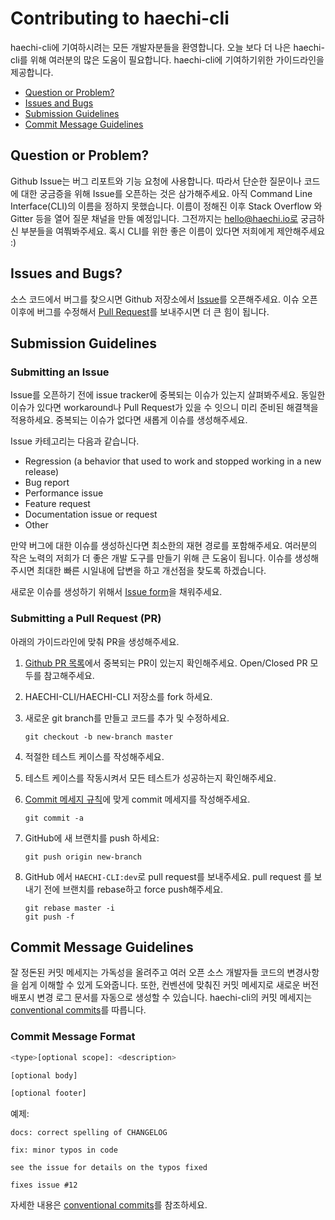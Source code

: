 

# Contributing to haechi-cli

 haechi-cli에 기여하시려는 모든 개발자분들을 환영합니다. 오늘 보다 더 나은 haechi-cli를 위해 여러분의 많은 도움이 필요합니다. haechi-cli에 기여하기위한 가이드라인을 제공합니다.
 - [Question or Problem?](#question)
 - [Issues and Bugs](#issue)
 - [Submission Guidelines](#submit)
 - [Commit Message Guidelines](#commit)

## <a name="question"></a>Question or Problem?

Github Issue는 버그 리포트와 기능 요청에 사용합니다. 따라서 단순한 질문이나 코드에 대한 궁금증을 위해 Issue를 오픈하는 것은 삼가해주세요. 아직 Command Line Interface(CLI)의 이름을 정하지 못했습니다. 이름이 정해진 이후 Stack Overflow 와 Gitter 등을 열어 질문 채널을 만들 예정입니다. 그전까지는 hello@haechi.io로 궁금하신 부분들을 여쭤봐주세요.
혹시 CLI를 위한 좋은 이름이 있다면 저희에게 제안해주세요 :) 

## <a name="issue"></a> Issues and Bugs?

 소스 코드에서 버그를 찾으시면 Github 저장소에서 [Issue](#submit-issue)를 오픈해주세요. 이슈 오픈 이후에 버그를 수정해서 [Pull Request](#submit-pr)를 보내주시면 더 큰 힘이 됩니다.

## <a name="submit"></a> Submission Guidelines

### <a name="submit-issue"></a> Submitting an Issue

Issue를 오픈하기 전에 issue tracker에 중복되는 이슈가 있는지 살펴봐주세요. 동일한 이슈가 있다면 workaround나 Pull Request가 있을 수 잇으니 미리 준비된 해결책을 적용하세요. 중복되는 이슈가 없다면 새롭게 이슈를 생성해주세요.

Issue 카테고리는 다음과 같습니다.
- Regression (a behavior that used to work and stopped working in a new release)
- Bug report
- Performance issue
- Feature request
- Documentation issue or request
- Other

만약 버그에 대한 이슈를 생성하신다면 최소한의 재현 경로를 포함해주세요. 여러분의 작은 노력의 저희가 더 좋은 개발 도구를 만들기 위해 큰 도움이 됩니다. 이슈를 생성해주시면 최대한 빠른 시일내에 답변을 하고 개선점을 찾도록 하겠습니다. 

새로운 이슈를 생성하기 위해서 [Issue form](https://github.com/HAECHI-LABS/HAECHI-CLI/issues/new)을 채워주세요.

### <a name="submit-pr"></a> Submitting a Pull Request (PR)

아래의 가이드라인에 맞춰 PR을 생성해주세요.

1. [Github PR 목록]((https://github.com/HAECHI-LABS/HAECHI-CLI/pulls))에서 중복되는 PR이 있는지 확인해주세요. Open/Closed PR 모두를 참고해주세요.
1. HAECHI-CLI/HAECHI-CLI 저장소를 fork 하세요.
1. 새로운 git branch를 만들고 코드를 추가 및 수정하세요.

     ```shell
     git checkout -b new-branch master
     ```

1. 적절한 테스트 케이스를 작성해주세요.
1. 테스트 케이스를 작동시켜서 모든 테스트가 성공하는지 확인해주세요.
1. [Commit 메세지 규칙](#commit)에 맞게 commit 메세지를 작성해주세요.

     ```shell
     git commit -a
     ```
1. GitHub에 새 브랜치를 push 하세요:

    ```shell
    git push origin new-branch
    ```

1. GitHub 에서 `HAECHI-CLI:dev`로 pull request를 보내주세요. pull request 를 보내기 전에 브랜치를 rebase하고 force push해주세요.
    ```shell
    git rebase master -i
    git push -f
    ```
    
## <a name="commit"></a> Commit Message Guidelines

잘 정돈된 커밋 메세지는 가독성을 올려주고 여러 오픈 소스 개발자들 코드의 변경사항을 쉽게 이해할 수 있게 도와줍니다. 또한, 컨벤션에 맞춰진 커밋 메세지로 새로운 버전 배포시 변경 로그 문서를 자동으로 생성할 수 있습니다.
haechi-cli의 커밋 메세지는 [conventional commits](https://www.conventionalcommits.org/en/v1.0.0-beta.2/)를 따릅니다. 

### Commit Message Format
```bash
<type>[optional scope]: <description>

[optional body]

[optional footer]
```

예제:
```
docs: correct spelling of CHANGELOG                 

```
```
fix: minor typos in code

see the issue for details on the typos fixed

fixes issue #12
```

자세한 내용은 [conventional commits](https://www.conventionalcommits.org/en/v1.0.0-beta.2/)를 참조하세요.
